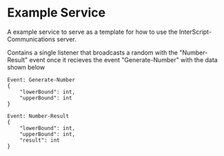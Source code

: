 # Example Service
A example service to serve as a template for how to use the InterScript-Communications server.

Contains a single listener that broadcasts a random with the "Number-Result" event once it recieves the event "Generate-Number" with the data shown below
```
Event: Generate-Number
{
    "lowerBound": int,
    "upperBound": int
}

Event: Number-Result
{
    "lowerBound": int,
    "upperBound": int,
    "result": int
}
```